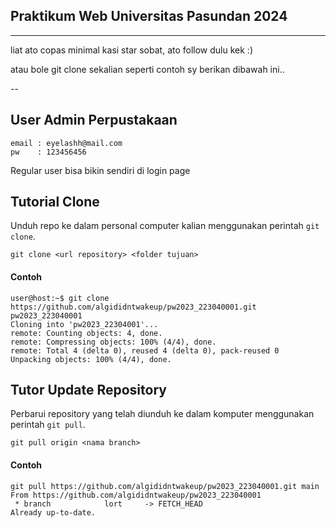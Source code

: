 ## Praktikum Web Universitas Pasundan 2024

---

liat ato copas minimal kasi star sobat, ato follow dulu kek :)

atau bole git clone sekalian seperti contoh sy berikan dibawah ini..

--

## User Admin Perpustakaan

```
email : eyelashh@mail.com
pw    : 123456456

```

Regular user bisa bikin sendiri di login page

## Tutorial Clone

Unduh repo ke dalam personal computer kalian menggunakan perintah `git clone`.

```
git clone <url repository> <folder tujuan>
```

#### Contoh

```
user@host:~$ git clone https://github.com/algididntwakeup/pw2023_223040001.git pw2023_223040001
Cloning into 'pw2023_22304001'...
remote: Counting objects: 4, done.
remote: Compressing objects: 100% (4/4), done.
remote: Total 4 (delta 0), reused 4 (delta 0), pack-reused 0
Unpacking objects: 100% (4/4), done.
```

## Tutor Update Repository

Perbarui repository yang telah diunduh ke dalam komputer menggunakan perintah
`git pull`.

```
git pull origin <nama branch>
```

#### Contoh

```
git pull https://github.com/algididntwakeup/pw2023_223040001.git main
From https://github.com/algididntwakeup/pw2023_223040001
 * branch            lort     -> FETCH_HEAD
Already up-to-date.
```
